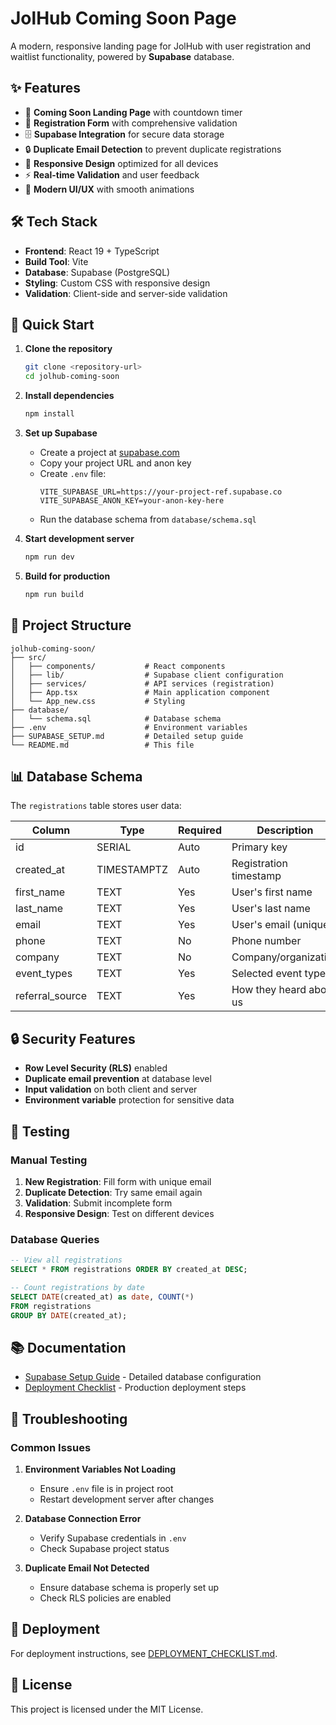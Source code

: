 # JolHub Coming Soon Page

A modern, responsive landing page for JolHub with user registration and waitlist functionality, powered by **Supabase** database.

## ✨ Features

- 🎯 **Coming Soon Landing Page** with countdown timer
- 📝 **Registration Form** with comprehensive validation
- 🗄️ **Supabase Integration** for secure data storage
- 🔒 **Duplicate Email Detection** to prevent duplicate registrations
- 📱 **Responsive Design** optimized for all devices
- ⚡ **Real-time Validation** and user feedback
- 🎨 **Modern UI/UX** with smooth animations

## 🛠️ Tech Stack

- **Frontend**: React 19 + TypeScript
- **Build Tool**: Vite
- **Database**: Supabase (PostgreSQL)
- **Styling**: Custom CSS with responsive design
- **Validation**: Client-side and server-side validation

## 🚀 Quick Start

1. **Clone the repository**
   ```bash
   git clone <repository-url>
   cd jolhub-coming-soon
   ```

2. **Install dependencies**
   ```bash
   npm install
   ```

3. **Set up Supabase**
   - Create a project at [supabase.com](https://supabase.com)
   - Copy your project URL and anon key
   - Create `.env` file:
     ```env
     VITE_SUPABASE_URL=https://your-project-ref.supabase.co
     VITE_SUPABASE_ANON_KEY=your-anon-key-here
     ```
   - Run the database schema from `database/schema.sql`

4. **Start development server**
   ```bash
   npm run dev
   ```

5. **Build for production**
   ```bash
   npm run build
   ```

## 📁 Project Structure

```
jolhub-coming-soon/
├── src/
│   ├── components/           # React components
│   ├── lib/                  # Supabase client configuration
│   ├── services/             # API services (registration)
│   ├── App.tsx               # Main application component
│   └── App_new.css           # Styling
├── database/
│   └── schema.sql            # Database schema
├── .env                      # Environment variables
├── SUPABASE_SETUP.md         # Detailed setup guide
└── README.md                 # This file
```

## 📊 Database Schema

The `registrations` table stores user data:

| Column | Type | Required | Description |
|--------|------|----------|-------------|
| id | SERIAL | Auto | Primary key |
| created_at | TIMESTAMPTZ | Auto | Registration timestamp |
| first_name | TEXT | Yes | User's first name |
| last_name | TEXT | Yes | User's last name |
| email | TEXT | Yes | User's email (unique) |
| phone | TEXT | No | Phone number |
| company | TEXT | No | Company/organization |
| event_types | TEXT | Yes | Selected event types |
| referral_source | TEXT | Yes | How they heard about us |

## 🔒 Security Features

- **Row Level Security (RLS)** enabled
- **Duplicate email prevention** at database level
- **Input validation** on both client and server
- **Environment variable** protection for sensitive data

## 🧪 Testing

### Manual Testing
1. **New Registration**: Fill form with unique email
2. **Duplicate Detection**: Try same email again
3. **Validation**: Submit incomplete form
4. **Responsive Design**: Test on different devices

### Database Queries
```sql
-- View all registrations
SELECT * FROM registrations ORDER BY created_at DESC;

-- Count registrations by date
SELECT DATE(created_at) as date, COUNT(*) 
FROM registrations 
GROUP BY DATE(created_at);
```

## 📚 Documentation

- [Supabase Setup Guide](SUPABASE_SETUP.md) - Detailed database configuration
- [Deployment Checklist](DEPLOYMENT_CHECKLIST.md) - Production deployment steps

## 🐛 Troubleshooting

### Common Issues

1. **Environment Variables Not Loading**
   - Ensure `.env` file is in project root
   - Restart development server after changes

2. **Database Connection Error**
   - Verify Supabase credentials in `.env`
   - Check Supabase project status

3. **Duplicate Email Not Detected**
   - Ensure database schema is properly set up
   - Check RLS policies are enabled

## 🚀 Deployment

For deployment instructions, see [DEPLOYMENT_CHECKLIST.md](DEPLOYMENT_CHECKLIST.md).

## 📝 License

This project is licensed under the MIT License.
```
